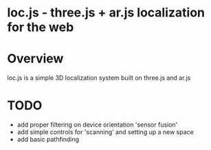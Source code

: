 # loc.js - three.js + ar.js localization for the web

# Overview
loc.js is a simple 3D localization system built on three.js and ar.js

# TODO
- add proper filtering on device orientation 'sensor fusion'
- add simple controls for 'scanning' and setting up a new space
- add basic pathfinding
